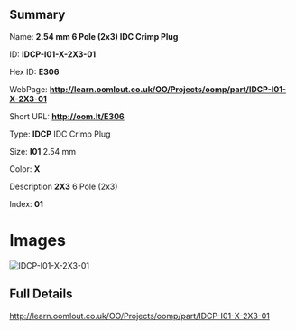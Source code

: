 

## Summary
 
Name: __2.54 mm 6 Pole (2x3) IDC Crimp Plug__

ID: __IDCP-I01-X-2X3-01__

Hex ID: __E306__

WebPage: __http://learn.oomlout.co.uk/OO/Projects/oomp/part/IDCP-I01-X-2X3-01__

Short URL: __http://oom.lt/E306__


Type: __IDCP__ IDC Crimp Plug 

Size: __I01__ 2.54 mm 

Color: __X__  

Description __2X3__ 6 Pole (2x3) 

Index: __01__


 # Images
![IDCP-I01-X-2X3-01](http://oomlout.com/oomp-gen/parts/IDCP-I01-X-2X3-01/IDCP-I01-X-2X3-01_420.jpg)



 ## Full Details

 http://learn.oomlout.co.uk/OO/Projects/oomp/part/IDCP-I01-X-2X3-01














